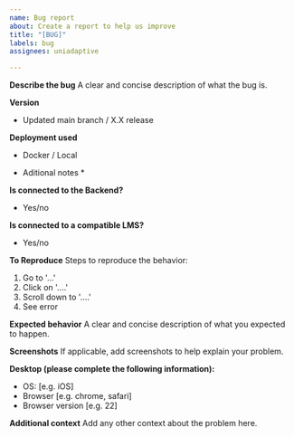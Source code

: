 ```yaml
---
name: Bug report
about: Create a report to help us improve
title: "[BUG]"
labels: bug
assignees: uniadaptive

---
```


**Describe the bug**
A clear and concise description of what the bug is.

**Version**
- Updated main branch / X.X release

**Deployment used**
- Docker / Local
* Aditional notes *

**Is connected to the Backend?**
- Yes/no

**Is connected to a compatible LMS?**
- Yes/no

**To Reproduce**
Steps to reproduce the behavior:
1. Go to '...'
2. Click on '....'
3. Scroll down to '....'
4. See error

**Expected behavior**
A clear and concise description of what you expected to happen.

**Screenshots**
If applicable, add screenshots to help explain your problem.

**Desktop (please complete the following information):**
 - OS: [e.g. iOS]
 - Browser [e.g. chrome, safari]
 - Browser version [e.g. 22]

**Additional context**
Add any other context about the problem here.
